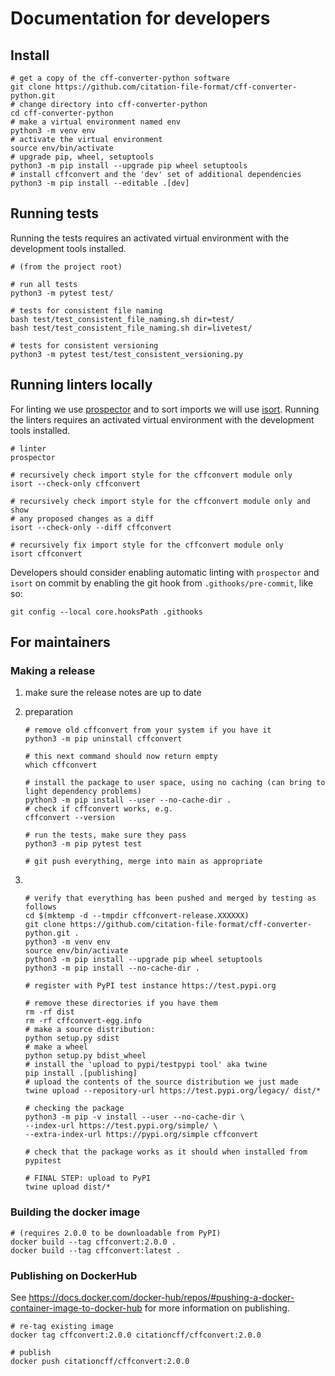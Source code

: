 # Documentation for developers

## Install

```shell
# get a copy of the cff-converter-python software
git clone https://github.com/citation-file-format/cff-converter-python.git
# change directory into cff-converter-python
cd cff-converter-python
# make a virtual environment named env
python3 -m venv env
# activate the virtual environment
source env/bin/activate
# upgrade pip, wheel, setuptools
python3 -m pip install --upgrade pip wheel setuptools
# install cffconvert and the 'dev' set of additional dependencies
python3 -m pip install --editable .[dev]
```

## Running tests

Running the tests requires an activated virtual environment with the development tools installed.

```shell
# (from the project root)

# run all tests
python3 -m pytest test/

# tests for consistent file naming
bash test/test_consistent_file_naming.sh dir=test/
bash test/test_consistent_file_naming.sh dir=livetest/

# tests for consistent versioning
python3 -m pytest test/test_consistent_versioning.py
```

## Running linters locally

For linting we use [prospector](https://pypi.org/project/prospector/) and to sort imports we will use
[isort](https://pycqa.github.io/isort/). Running the linters requires an activated virtual environment with the
development tools installed.

```shell
# linter
prospector

# recursively check import style for the cffconvert module only
isort --check-only cffconvert

# recursively check import style for the cffconvert module only and show
# any proposed changes as a diff
isort --check-only --diff cffconvert

# recursively fix import style for the cffconvert module only
isort cffconvert
```

Developers should consider enabling automatic linting with `prospector` and `isort` on commit by enabling the git hook from `.githooks/pre-commit`, like so:

```shell
git config --local core.hooksPath .githooks
```


## For maintainers

### Making a release


1. make sure the release notes are up to date
1. preparation

    ```shell
    # remove old cffconvert from your system if you have it
    python3 -m pip uninstall cffconvert

    # this next command should now return empty
    which cffconvert

    # install the package to user space, using no caching (can bring to light dependency problems)
    python3 -m pip install --user --no-cache-dir .
    # check if cffconvert works, e.g.
    cffconvert --version
    
    # run the tests, make sure they pass
    python3 -m pip pytest test

    # git push everything, merge into main as appropriate
    
1. &nbsp;

    ```shell
    # verify that everything has been pushed and merged by testing as follows
    cd $(mktemp -d --tmpdir cffconvert-release.XXXXXX)
    git clone https://github.com/citation-file-format/cff-converter-python.git .
    python3 -m venv env
    source env/bin/activate
    python3 -m pip install --upgrade pip wheel setuptools
    python3 -m pip install --no-cache-dir .

    # register with PyPI test instance https://test.pypi.org

    # remove these directories if you have them
    rm -rf dist
    rm -rf cffconvert-egg.info
    # make a source distribution:
    python setup.py sdist
    # make a wheel
    python setup.py bdist_wheel 
    # install the 'upload to pypi/testpypi tool' aka twine
    pip install .[publishing]
    # upload the contents of the source distribution we just made
    twine upload --repository-url https://test.pypi.org/legacy/ dist/*

    # checking the package
    python3 -m pip -v install --user --no-cache-dir \
    --index-url https://test.pypi.org/simple/ \
    --extra-index-url https://pypi.org/simple cffconvert

    # check that the package works as it should when installed from pypitest

    # FINAL STEP: upload to PyPI
    twine upload dist/*
    ```

### Building the docker image

```shell
# (requires 2.0.0 to be downloadable from PyPI)
docker build --tag cffconvert:2.0.0 .
docker build --tag cffconvert:latest .
```

### Publishing on DockerHub

See <https://docs.docker.com/docker-hub/repos/#pushing-a-docker-container-image-to-docker-hub> for more information on publishing.

```shell
# re-tag existing image
docker tag cffconvert:2.0.0 citationcff/cffconvert:2.0.0

# publish
docker push citationcff/cffconvert:2.0.0
```
